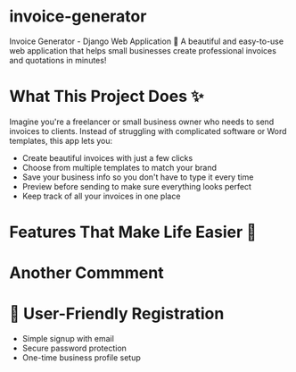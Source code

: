 # invoice-generator
Invoice Generator - Django Web Application 💼
A beautiful and easy-to-use web application that helps small businesses create professional invoices and quotations in minutes!

# What This Project Does ✨
Imagine you're a freelancer or small business owner who needs to send invoices to clients. Instead of struggling with complicated software or Word templates, this app lets you:

* Create beautiful invoices with just a few clicks
* Choose from multiple templates to match your brand
* Save your business info so you don't have to type it every time
* Preview before sending to make sure everything looks perfect
* Keep track of all your invoices in one place

# Features That Make Life Easier 🚀

# Another Commment
  
# 👤 User-Friendly Registration
* Simple signup with email
* Secure password protection
* One-time business profile setup
